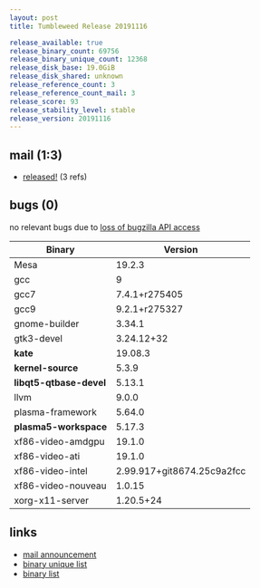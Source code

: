 ```yaml
---
layout: post
title: Tumbleweed Release 20191116

release_available: true
release_binary_count: 69756
release_binary_unique_count: 12368
release_disk_base: 19.0GiB
release_disk_shared: unknown
release_reference_count: 3
release_reference_count_mail: 3
release_score: 93
release_stability_level: stable
release_version: 20191116
---
```


## mail (1:3)

- [released!](https://lists.opensuse.org/opensuse-factory/2019-11/msg00283.html) (3 refs)

## bugs (0)

<!--more-->

no relevant bugs due to [loss of bugzilla API access](https://bugzilla.opensuse.org/show_bug.cgi?id=1157722)

Binary | Version
--- | ---
Mesa | 19.2.3
gcc | 9
gcc7 | 7.4.1+r275405
gcc9 | 9.2.1+r275327
gnome-builder | 3.34.1
gtk3-devel | 3.24.12+32
**kate** | 19.08.3
**kernel-source** | 5.3.9
**libqt5-qtbase-devel** | 5.13.1
llvm | 9.0.0
plasma-framework | 5.64.0
**plasma5-workspace** | 5.17.3
xf86-video-amdgpu | 19.1.0
xf86-video-ati | 19.1.0
xf86-video-intel | 2.99.917+git8674.25c9a2fcc
xf86-video-nouveau | 1.0.15
xorg-x11-server | 1.20.5+24

## links

- [mail announcement](https://lists.opensuse.org/opensuse-factory/2019-11/msg00264.html)
- [binary unique list](http://download.opensuse.org/history/20191116/rpm.unique.list)
- [binary list](http://download.opensuse.org/history/20191116/rpm.list)
